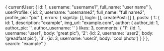 {
  currentUser: {
    id: 1,
    username: "username1",
    full_name: "user name"
  },
  userProfile: {
    id: 2,
    username: "username2",
    full_name: "full name2",
    profile_pic: "pic"
  },
  errors: {
    signUp: [],
    logIn: [],
    createPost: []
  },
  posts: {
    1: {
      id: 1,
      description: "example",
      img_url: "example.com",
      author: {
        author_id: 1,
        author_pic: '',
        author_username: ''
      }
      likes: 3,
      comments: {
        '1': {id: 1, username: 'user1', body: 'great pic'},
        '2': {id: 2, username: 'user2', body: 'greadfaat pic'},
        '3': {id: 3, username: 'user3', body: 'cool photo'}
      }
    }
  },
  search: "example"
}
